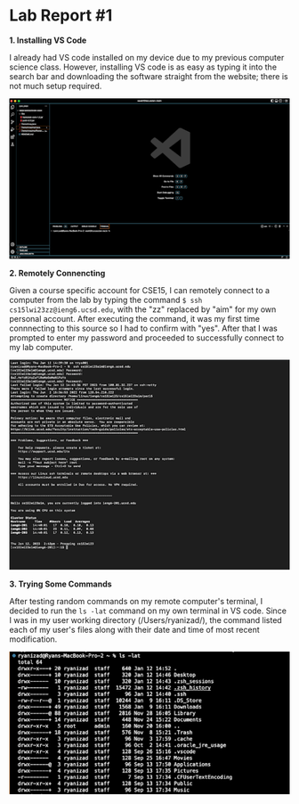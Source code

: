 # Lab Report #1

**1. Installing VS Code**

I already had VS code installed on my device due to my previous computer science class. However, installing VS code is as easy as typing it into the search bar and downloading the software straight from the website; there is not much setup required. 

![Image](screenshots/VScodeScreenshot.png)

**2. Remotely Connencting**

Given a course specific account for CSE15, I can remotely connect to a computer from the lab by typing the command `$ ssh cs15lwi23zz@ieng6.ucsd.edu`, with the "zz" replaced by "aim" for my own personal account. After executing the command, it was my first time connnecting to this source so I had to confirm with "yes". After that I was prompted to enter my password and proceeded to successfully connect to my lab computer. 

![Image](screenshots/RemoteConnectionSS.png)

**3. Trying Some Commands**

After testing random commands on my remote computer's terminal, I decided to run the `ls -lat` command on my own terminal in VS code. Since I was in my user working directory (/Users/ryanizad/), the command listed each of my user's files along with their date and time of most recent modification. 

![Image](screenshots/TryingCommandsSS.png)



